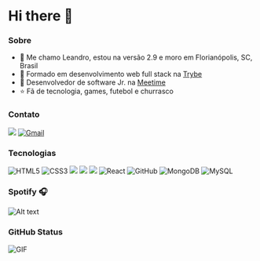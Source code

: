 # Hi there 👋

### Sobre
- 🧔 Me chamo Leandro, estou na versão 2.9 e moro em Florianópolis, SC, Brasil
- 📗 Formado em desenvolvimento web full stack na [Trybe](https://www.betrybe.com/)
- 💚 Desenvolvedor de software Jr. na [Meetime](https://www.meetime.com.br/)
- ⭐ Fã de tecnologia, games, futebol e churrasco

### Contato
[<img src="https://img.shields.io/badge/linkedin-%230077B5.svg?&style=for-the-badge&logo=linkedin&logoColor=white" />](https://www.linkedin.com/in/leandromarten/)
[<img alt="Gmail" src="https://img.shields.io/badge/Gmail-D14836?style=for-the-badge&logo=gmail&logoColor=white" />](mailto:leandromarten1@gmail.com)

### Tecnologias
<img alt="HTML5" src="https://img.shields.io/badge/html5%20-%23E34F26.svg?&style=for-the-badge&logo=html5&logoColor=white"/> <img alt="CSS3" src="https://img.shields.io/badge/css3%20-%231572B6.svg?&style=for-the-badge&logo=css3&logoColor=white"/> <img src="https://img.shields.io/badge/javascript%20-%23323330.svg?&style=for-the-badge&logo=javascript&logoColor=%23F7DF1E" /> <img src="https://img.shields.io/badge/node.js%20-%2343853D.svg?&style=for-the-badge&logo=node.js&logoColor=white" />     <img src="https://img.shields.io/badge/express.js%20-%23404d59.svg?&style=for-the-badge" /> <img alt="React" src="https://img.shields.io/badge/react%20-%2320232a.svg?&style=for-the-badge&logo=react&logoColor=%2361DAFB"/> <img alt="GitHub" src="https://img.shields.io/badge/github%20-%23121011.svg?&style=for-the-badge&logo=github&logoColor=white"/> <img alt="MongoDB" src ="https://img.shields.io/badge/MongoDB-%234ea94b.svg?&style=for-the-badge&logo=mongodb&logoColor=white"/> <img alt="MySQL" src="https://img.shields.io/badge/mysql-%2300f.svg?&style=for-the-badge&logo=mysql&logoColor=white"/>

### Spotify 🎧
![Alt text](https://spotify-recently-played-readme.vercel.app/api?user=leandromarten)

### GitHub Status
<img
align="center"
alt="GIF"
src="https://github-readme-stats.vercel.app/api?username=leandromarten1&theme=dracula" />
